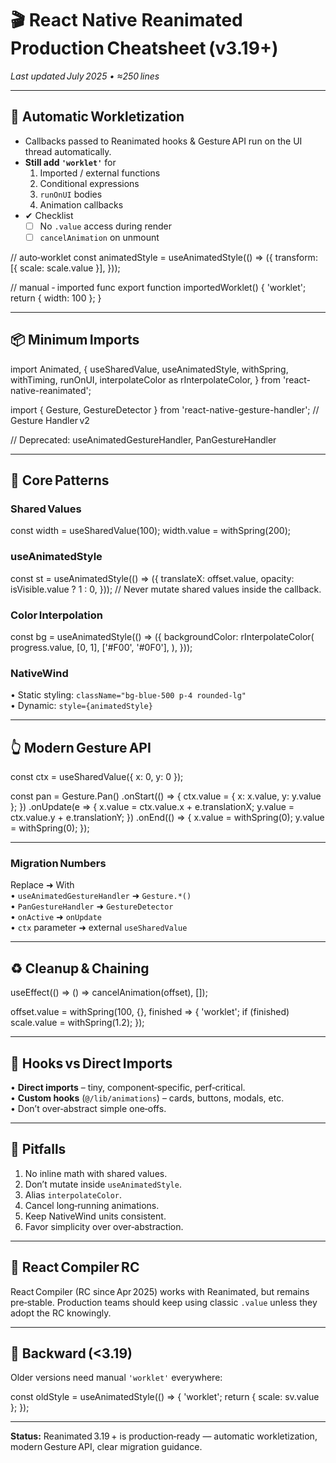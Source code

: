# 🎬 React Native Reanimated Production Cheatsheet (v3.19+)
_Last updated July 2025 • ≈250 lines_

--------------------------------------------------------------------
## 🚀 Automatic Workletization
* Callbacks passed to Reanimated hooks & Gesture API run on the UI
  thread automatically.  
* **Still add `'worklet'`** for  
  1. Imported / external functions  
  2. Conditional expressions  
  3. `runOnUI` bodies  
  4. Animation callbacks  
* ✔ Checklist  
  - [ ] No `.value` access during render  
  - [ ] `cancelAnimation` on unmount  

// auto‑worklet
const animatedStyle = useAnimatedStyle(() => ({
  transform: [{ scale: scale.value }],
}));

// manual ‑ imported func
export function importedWorklet() {
  'worklet';
  return { width: 100 };
}

--------------------------------------------------------------------
## 📦 Minimum Imports

import Animated, {
  useSharedValue,
  useAnimatedStyle,
  withSpring,
  withTiming,
  runOnUI,
  interpolateColor as rInterpolateColor,
} from 'react-native-reanimated';

import { Gesture, GestureDetector } from
  'react-native-gesture-handler';   // Gesture Handler v2

// Deprecated: useAnimatedGestureHandler, PanGestureHandler

--------------------------------------------------------------------
## 🎯 Core Patterns

### Shared Values
const width = useSharedValue(100);
width.value = withSpring(200);

### useAnimatedStyle
const st = useAnimatedStyle(() => ({
  translateX: offset.value,
  opacity: isVisible.value ? 1 : 0,
}));
// Never mutate shared values inside the callback.

### Color Interpolation
const bg = useAnimatedStyle(() => ({
  backgroundColor: rInterpolateColor(
    progress.value,
    [0, 1],
    ['#F00', '#0F0'],
  ),
}));

### NativeWind
• Static styling: `className="bg-blue-500 p-4 rounded-lg"`  
• Dynamic: `style={animatedStyle}`

--------------------------------------------------------------------
## 👆 Modern Gesture API

const ctx = useSharedValue({ x: 0, y: 0 });

const pan = Gesture.Pan()
  .onStart(() => {
    ctx.value = { x: x.value, y: y.value };
  })
  .onUpdate(e => {
    x.value = ctx.value.x + e.translationX;
    y.value = ctx.value.y + e.translationY;
  })
  .onEnd(() => {
    x.value = withSpring(0);
    y.value = withSpring(0);
  });

<GestureDetector gesture={pan}>
  <Animated.View style={animatedStyle} />
</GestureDetector>

--------------------------------------------------------------------
### Migration Numbers
Replace ➜ With  
• `useAnimatedGestureHandler` ➜ `Gesture.*()`  
• `PanGestureHandler`        ➜ `GestureDetector`  
• `onActive`                 ➜ `onUpdate`  
• `ctx` parameter            ➜ external `useSharedValue`

--------------------------------------------------------------------
## ♻️ Cleanup & Chaining

useEffect(() => () => cancelAnimation(offset), []);

offset.value = withSpring(100, {}, finished => {
  'worklet';
  if (finished) scale.value = withSpring(1.2);
});

--------------------------------------------------------------------
## 🔧 Hooks vs Direct Imports

• **Direct imports** – tiny, component‑specific, perf‑critical.  
• **Custom hooks** (`@/lib/animations`) – cards, buttons, modals, etc.  
• Don’t over‑abstract simple one‑offs.

--------------------------------------------------------------------
## 🚨 Pitfalls

1. No inline math with shared values.  
2. Don’t mutate inside `useAnimatedStyle`.  
3. Alias `interpolateColor`.  
4. Cancel long‑running animations.  
5. Keep NativeWind units consistent.  
6. Favor simplicity over over‑abstraction.

--------------------------------------------------------------------
## 🔮 React Compiler RC

React Compiler (RC since Apr 2025) works with Reanimated, but remains
pre‑stable. Production teams should keep using classic `.value`
unless they adopt the RC knowingly.

--------------------------------------------------------------------
## 🔄 Backward (<3.19)

Older versions need manual `'worklet'` everywhere:

const oldStyle = useAnimatedStyle(() => {
  'worklet';
  return { scale: sv.value };
});

--------------------------------------------------------------------
**Status:** Reanimated 3.19 + is production‑ready — automatic
workletization, modern Gesture API, clear migration guidance.
